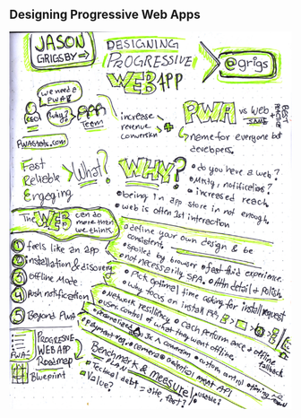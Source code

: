 ## Designing Progressive Web Apps

![Jason Grigsby on Progressive Web Apps](../img/12-jason-grigsby.jpg)
